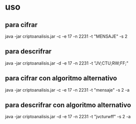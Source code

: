 # uso
## para cifrar
java -jar criptoanalisis.jar -c -e 17 -n 2231 -t "MENSAJE" -s 2

## para descrifrar
java -jar criptoanalisis.jar -d -e 17 -n 2231 -t "JV;CTU;RW;FF;"

## para cifrar con algoritmo alternativo
java -jar criptoanalisis.jar -c -e 17 -n 2231 -t "mensaje" -s 2 -a

## para descrifrar con algoritmo alternativo
java -jar criptoanalisis.jar -d -e 17 -n 2231 -t "jvcturwff" -s 2 -a
